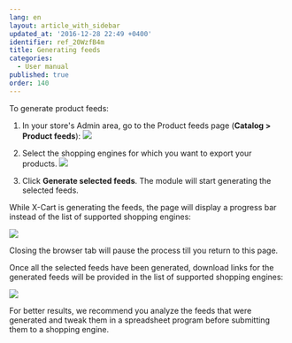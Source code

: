 ```yaml
---
lang: en
layout: article_with_sidebar
updated_at: '2016-12-28 22:49 +0400'
identifier: ref_20WzfB4m
title: Generating feeds
categories:
  - User manual
published: true
order: 140
---
```



To generate product feeds:

1.  In your store's Admin area, go to the Product feeds page (**Catalog > Product feeds**):
    ![]({{site.baseurl}}/attachments/7504363/7602290.png)

2.  Select the shopping engines for which you want to export your products.
    ![]({{site.baseurl}}/attachments/7504363/7602286.png)

3.  Click **Generate selected feeds**. The module will start generating the selected feeds.

While X-Cart is generating the feeds, the page will display a progress bar instead of the list of supported shopping engines:

![]({{site.baseurl}}/attachments/7504363/7602288.png)

Closing the browser tab will pause the process till you return to this page.

Once all the selected feeds have been generated, download links for the generated feeds will be provided in the list of supported shopping engines:

![]({{site.baseurl}}/attachments/7504363/7602289.png)

For better results, we recommend you analyze the feeds that were generated and tweak them in a spreadsheet program before submitting them to a shopping engine. 


